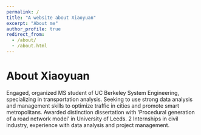 ```yaml
---
permalink: /
title: "A website about Xiaoyuan"
excerpt: "About me"
author_profile: true
redirect_from: 
  - /about/
  - /about.html
---
```

# About Xiaoyuan
Engaged, organized MS student of UC Berkeley System Engineering, specializing in transportation analysis. Seeking to use strong data
analysis and management skills to optimize traffic in cities and promote smart metropolitans. Awarded distinction dissertation with
‘Procedural generation of a road network model’ in University of Leeds. 2 Internships in civil industry, experience with data analysis and
project management.

